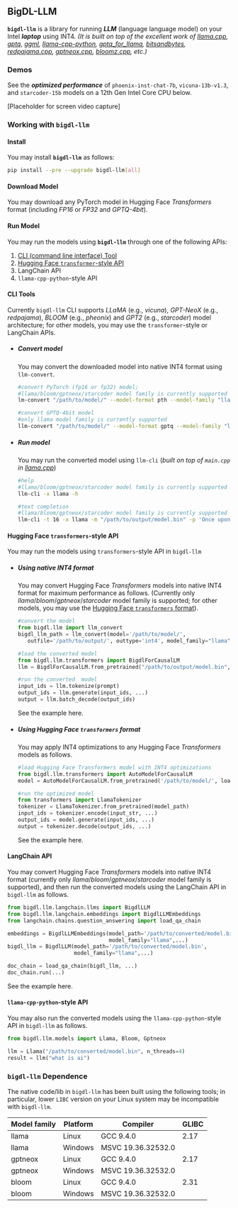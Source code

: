 ## BigDL-LLM

**`bigdl-llm`** is a library for running ***LLM*** (language language model) on your Intel ***laptop*** using INT4. *(It is built on top of the excellent work of [llama.cpp](https://github.com/ggerganov/llama.cpp), [gptq](https://github.com/IST-DASLab/gptq), [ggml](https://github.com/ggerganov/ggml), [llama-cpp-python](https://github.com/abetlen/llama-cpp-python), [gptq_for_llama](https://github.com/qwopqwop200/GPTQ-for-LLaMa), [bitsandbytes](https://github.com/TimDettmers/bitsandbytes), [redpajama.cpp](https://github.com/togethercomputer/redpajama.cpp), [gptneox.cpp](https://github.com/byroneverson/gptneox.cpp), [bloomz.cpp](https://github.com/NouamaneTazi/bloomz.cpp/), etc.)*

### Demos
See the ***optimized performance*** of `phoenix-inst-chat-7b`, `vicuna-13b-v1.3`, and `starcoder-15b` models on a 12th Gen Intel Core CPU below.

[Placeholder for screen video capture]

### Working with `bigdl-llm`

#### Install
You may install **`bigdl-llm`** as follows:
```bash
pip install --pre --upgrade bigdl-llm[all]
```
#### Download Model

You may download any PyTorch model in Hugging Face *Transformers* format (including *FP16* or *FP32* and *GPTQ-4bit*).

#### Run Model
 
You may run the models using **`bigdl-llm`** through one of the following APIs:
1. [CLI (command line interface) Tool](#cli-tools)
2. [Hugging Face `transformer`-style API](#hugging-face-transformers-style-api)
3. LangChain API
4. `llama-cpp-python`-style API

#### CLI Tools
Currently `bigdl-llm` CLI supports *LLaMA* (e.g., *vicuna*), *GPT-NeoX* (e.g., *redpajama*), *BLOOM* (e.g., *pheonix*) and *GPT2* (e.g., *starcoder*) model architecture; for other models, you may use the `transformer`-style or LangChain APIs.

 - ##### Convert model
 
    You may convert the downloaded model into native INT4 format using `llm-convert`.
    
   ```bash
   #convert PyTorch (fp16 or fp32) model; 
   #llama/bloom/gptneox/starcoder model family is currently supported
   lm-convert "/path/to/model/" --model-format pth --model-family "llama" --outfile "/path/to/output/"

   #convert GPTQ-4bit model
   #only llama model family is currently supported
   llm-convert "/path/to/model/" --model-format gptq --model-family "llama" --outfile "/path/to/output/"
   ```  
  
 - ##### Run model
   
   You may run the converted model using `llm-cli` (*built on top of `main.cpp` in [llama.cpp](https://github.com/ggerganov/llama.cpp)*)

   ```bash
   #help
   #llama/bloom/gptneox/starcoder model family is currently supported
   llm-cli -x llama -h

   #text completion
   #llama/bloom/gptneox/starcoder model family is currently supported
   llm-cli -t 16 -x llama -m "/path/to/output/model.bin" -p 'Once upon a time,'
   ```
   
#### Hugging Face `transformers`-style API
You may run the models using `transformers`-style API in `bigdl-llm`

- ##### Using native INT4 format

   You may convert Hugging Face *Transformers* models into native INT4 format for maximum performance as follows. (Currently only *llama*/*bloom*/*gptneox*/*starcoder* model family is supported; for other models, you may use the [Hugging Face `transformers` format](hugging-face-transformers-style-api)).

   ```python
  #convert the model
  from bigdl.llm import llm_convert
  bigdl_llm_path = llm_convert(model='/path/to/model/',
      outfile='/path/to/output/', outtype='int4', model_family="llama")

  #load the converted model
  from bigdl.llm.transformers import BigdlForCausalLM
  llm = BigdlForCausalLM.from_pretrained("/path/to/output/model.bin",...)
   
  #run the converted  model
  input_ids = llm.tokenize(prompt)
  output_ids = llm.generate(input_ids, ...)
  output = llm.batch_decode(output_ids)
  ``` 

  See the example here.

- ##### Using Hugging Face `transformers` format

  You may apply INT4 optimizations to any Hugging Face *Transformers* models as follows.

  ```python
  #load Hugging Face Transformers model with INT4 optimizations
  from bigdl.llm.transformers import AutoModelForCausalLM
  model = AutoModelForCausalLM.from_pretrained('/path/to/model/', load_in_4bit=True)

  #run the optimized model
  from transformers import LlamaTokenizer
  tokenizer = LlamaTokenizer.from_pretrained(model_path)
  input_ids = tokenizer.encode(input_str, ...)
  output_ids = model.generate(input_ids, ...)
  output = tokenizer.decode(output_ids, ...)
  ```

  See the example here.

#### LangChain API
You may convert Hugging Face *Transformers* models into native INT4 format (currently only *llama*/*bloom*/*gptneox*/*starcoder* model family is supported), and then run the converted models using the LangChain API in `bigdl-llm` as follows.

```python
from bigdl.llm.langchain.llms import BigdlLLM
from bigdl.llm.langchain.embeddings import BigdlLLMEmbeddings
from langchain.chains.question_answering import load_qa_chain

embeddings = BigdlLLMEmbeddings(model_path='/path/to/converted/model.bin',
                                model_family="llama",...)
bigdl_llm = BigdlLLM(model_path='/path/to/converted/model.bin',
                     model_family="llama",...)

doc_chain = load_qa_chain(bigdl_llm, ...)
doc_chain.run(...)
```
See the example here.

#### `llama-cpp-python`-style API

You may also run the converted models using the `llama-cpp-python`-style API in `bigdl-llm` as follows.

```python
from bigdl.llm.models import Llama, Bloom, Gptneox

llm = Llama("/path/to/converted/model.bin", n_threads=4)
result = llm("what is ai")
```

### `bigdl-llm` Dependence 
The native code/lib in `bigdl-llm` has been built using the following tools; in particular, lower  `LIBC` version on your Linux system may be incompatible with `bigdl-llm`.

| Model family | Platform | Compiler           | GLIBC |
| ------------ | -------- | ------------------ | ----- |
| llama        | Linux    | GCC 9.4.0          | 2.17  |
| llama        | Windows  | MSVC 19.36.32532.0 |       |
| gptneox      | Linux    | GCC 9.4.0          | 2.17  |
| gptneox      | Windows  | MSVC 19.36.32532.0 |       |
| bloom        | Linux    | GCC 9.4.0          | 2.31  |
| bloom        | Windows  | MSVC 19.36.32532.0 |       |
